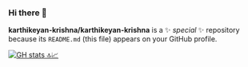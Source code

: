 ### Hi there 👋


**karthikeyan-krishna/karthikeyan-krishna** is a ✨ _special_ ✨ repository because its `README.md` (this file) appears on your GitHub profile.


[![GH stats 🔝📈](https://github-readme-stats.vercel.app/api?username=karthikeyan-krishna&count_private=true&show_icons=true&theme=tokyonight&line_height=33&hide_rank=false)](https://github.com/karthikeyan-krishna?tab=repositories&q=&type=public&language=)
